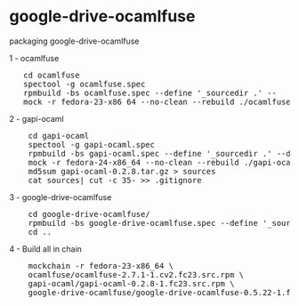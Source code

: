 # google-drive-ocamlfuse
packaging google-drive-ocamlfuse

1 - ocamlfuse
<pre>
   cd ocamlfuse
   spectool -g ocamlfuse.spec
   rpmbuild -bs ocamlfuse.spec --define '_sourcedir .' --    define '_srcrpmdir .'
   mock -r fedora-23-x86_64 --no-clean --rebuild ./ocamlfuse-2.7.1-1.cv2.fc23.src.rpm
</pre>


2 - gapi-ocaml
<pre>
    cd gapi-ocaml
    spectool -g gapi-ocaml.spec
    rpmbuild -bs gapi-ocaml.spec --define '_sourcedir .' --define '_srcrpmdir .'
    mock -r fedora-24-x86_64 --no-clean --rebuild ./gapi-ocaml-0.2.8-1.fc23.src.rpm
    md5sum gapi-ocaml-0.2.8.tar.gz > sources 
    cat sources| cut -c 35- >> .gitignore
</pre>

3 - google-drive-ocamlfuse
<pre>
    cd google-drive-ocamlfuse/
    rpmbuild -bs google-drive-ocamlfuse.spec --define '_sourcedir .' --define '_srcrpmdir .'
    cd ..
</pre>

4 - Build all in chain
<pre>
    mockchain -r fedora-23-x86_64 \
    ocamlfuse/ocamlfuse-2.7.1-1.cv2.fc23.src.rpm \
    gapi-ocaml/gapi-ocaml-0.2.8-1.fc23.src.rpm \
    google-drive-ocamlfuse/google-drive-ocamlfuse-0.5.22-1.fc23.src.rpm
</pre>

